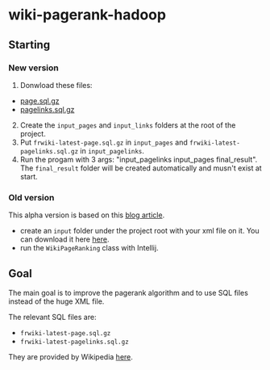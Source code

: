# wiki-pagerank-hadoop

## Starting
### New version
1) Donwload these files:
- [page.sql.gz](https://dumps.wikimedia.org/frwiki/latest/frwiki-latest-page.sql.gz)
- [pagelinks.sql.gz](https://dumps.wikimedia.org/frwiki/latest/frwiki-latest-pagelinks.sql.gz)
2) Create the `input_pages` and `input_links` folders at the root of the project.
3) Put `frwiki-latest-page.sql.gz` in `input_pages` and `frwiki-latest-pagelinks.sql.gz` in `input_pagelinks`.
4) Run the progam with 3 args: "input_pagelinks input_pages final_result". The `final_result` folder will be created automatically and musn't exist at start.

### Old version
This alpha version is based on this [blog article](http://blog.xebia.com/wiki-pagerank-with-hadoop/).
- create an `input` folder under the project root with your xml file on it. You can download it here [here](https://dumps.wikimedia.org/frwiki/latest/frwiki-latest-pages-articles.xml.bz2).
- run the `WikiPageRanking` class with Intellij.


## Goal
The main goal is to improve the pagerank algorithm and to use SQL files instead of the huge XML file.

The relevant SQL files are:
- `frwiki-latest-page.sql.gz`
- `frwiki-latest-pagelinks.sql.gz`

They are provided by Wikipedia [here](https://dumps.wikimedia.org/frwiki/latest).


